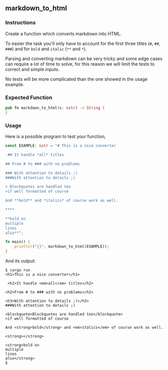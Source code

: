 ## markdown_to_html

### Instructions

Create a function which converts markdown into HTML.

To easier the task you'll only have to account for the first three titles (`#`, `##`, `###`) and for `bold` and `italic` (`**` and `*`).

Parsing and converting markdown can be very tricky and some edge cases can require a lot of time to solve, for this reason we will limit the tests to correct and simple inputs.

No tests will be more complicated than the one showed in the usage example.

### Expected Function

```rust
pub fn markdown_to_html(s: &str) -> String {
}
```

### Usage

Here is a possible program to test your function,

```rust
const EXAMPLE: &str = "# This is a nice converter

 ## It handle *all* titles

## From # to ### with no problems

### With attention to details ;)
###With attention to details ;)

> Blockquotes are handled too
>if well formatted of course

And **bold** and *italics* of course work as well.

****

**bold on
multiple
lines
also**";

fn main() {
    println!("{}", markdown_to_html(EXAMPLE));
}
```

And its output:

```console
$ cargo run
<h1>This is a nice converter</h1>

 <h2>It handle <em>all</em> titles</h2>

<h2>From # to ### with no problems</h2>

<h3>With attention to details ;)</h3>
###With attention to details ;)

<blockquote>Blockquotes are handled too</blockquote>
>if well formatted of course

And <strong>bold</strong> and <em>italics</em> of course work as well.

<strong></strong>

<strong>bold on
multiple
lines
also</strong>
$
```
